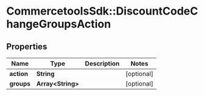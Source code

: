 # CommercetoolsSdk::DiscountCodeChangeGroupsAction

## Properties
Name | Type | Description | Notes
------------ | ------------- | ------------- | -------------
**action** | **String** |  | [optional] 
**groups** | **Array&lt;String&gt;** |  | [optional] 

